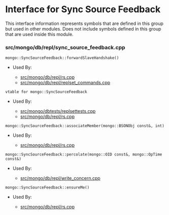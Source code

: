 
# Interface for Sync Source Feedback
This interface information represents symbols that are defined in this group but used in other modules.  Does not include symbols defined in this group that are used inside this module.

### src/mongo/db/repl/sync\_source\_feedback.cpp

<div></div>

    mongo::SyncSourceFeedback::forwardSlaveHandshake()

- Used By:

    - [src/mongo/db/repl/rs.cpp](../../../../replication/replica\_set\_state)
    - [src/mongo/db/repl/replset\_commands.cpp](../../../../replication/replication\_commands)

<div></div>

    vtable for mongo::SyncSourceFeedback

- Used By:

    - [src/mongo/dbtests/replsettests.cpp](../../../../tests/unit\_tests)
    - [src/mongo/db/repl/rs.cpp](../../../../replication/replica\_set\_state)

<div></div>

    mongo::SyncSourceFeedback::associateMember(mongo::BSONObj const&, int)

- Used By:

    - [src/mongo/db/repl/rs.cpp](../../../../replication/replica\_set\_state)

<div></div>

    mongo::SyncSourceFeedback::percolate(mongo::OID const&, mongo::OpTime const&)

- Used By:

    - [src/mongo/db/repl/write\_concern.cpp](../../../../replication/write\_concern)

<div></div>

    mongo::SyncSourceFeedback::ensureMe()

- Used By:

    - [src/mongo/db/repl/rs.cpp](../../../../replication/replica\_set\_state)
